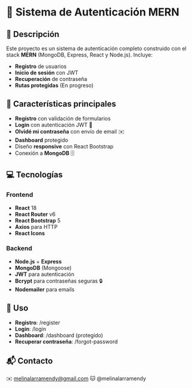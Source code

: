 # 🔐 Sistema de Autenticación MERN

## 📝 Descripción

Este proyecto es un sistema de autenticación completo construido con el stack **MERN** (MongoDB, Express, React y Node.js). Incluye:

- **Registro** de usuarios
- **Inicio de sesión** con JWT
- **Recuperación** de contraseña
- **Rutas protegidas** (En progreso)

## 🚀 Características principales

- **Registro** con validación de formularios
- **Login** con autenticación JWT 🔑
- **Olvidé mi contraseña** con envío de email ✉️
- **Dashboard** protegido
- Diseño **responsive** con React Bootstrap
- Conexión a **MongoDB** 🗄️

## 💻 Tecnologías

### Frontend
- **React** 18
- **React Router** v6
- **React Bootstrap** 5
- **Axios** para HTTP
- **React Icons**

### Backend
- **Node.js** + **Express**
- **MongoDB** (Mongoose)
- **JWT** para autenticación
- **Bcrypt** para contraseñas seguras 🔒
- **Nodemailer** para emails

## 🔧 Uso
- **Registro**: /register
- **Login**: /login
- **Dashboard**: /dashboard (protegido)
- **Recuperar contraseña**: /forgot-password


## 📬 Contacto
✉️ melinalarramendy@gmail.com
🐱 @melinalarramendy
